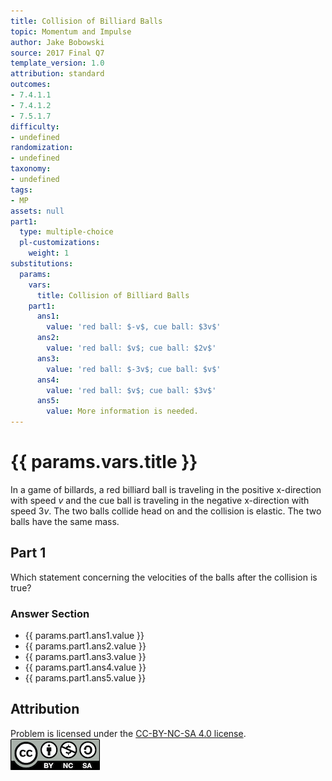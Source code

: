 ```yaml
---
title: Collision of Billiard Balls
topic: Momentum and Impulse
author: Jake Bobowski
source: 2017 Final Q7
template_version: 1.0
attribution: standard
outcomes:
- 7.4.1.1
- 7.4.1.2
- 7.5.1.7
difficulty:
- undefined
randomization:
- undefined
taxonomy:
- undefined
tags:
- MP
assets: null
part1:
  type: multiple-choice
  pl-customizations:
    weight: 1
substitutions:
  params:
    vars:
      title: Collision of Billiard Balls
    part1:
      ans1:
        value: 'red ball: $-v$, cue ball: $3v$'
      ans2:
        value: 'red ball: $v$; cue ball: $2v$'
      ans3:
        value: 'red ball: $-3v$; cue ball: $v$'
      ans4:
        value: 'red ball: $v$; cue ball: $3v$'
      ans5:
        value: More information is needed.
---
```

# {{ params.vars.title }}
In a game of billards, a red billiard ball is traveling in the positive x-direction with speed $v$ and the cue ball is traveling in the negative x-direction with speed $3v$.
The two balls collide head on and the collision is elastic.
The two balls have the same mass.

## Part 1

Which statement concerning the velocities of the balls after the collision is true?

### Answer Section

- {{ params.part1.ans1.value }}
- {{ params.part1.ans2.value }}
- {{ params.part1.ans3.value }}
- {{ params.part1.ans4.value }}
- {{ params.part1.ans5.value }}

## Attribution

Problem is licensed under the [CC-BY-NC-SA 4.0 license](https://creativecommons.org/licenses/by-nc-sa/4.0/).<br> ![The Creative Commons 4.0 license requiring attribution-BY, non-commercial-NC, and share-alike-SA license.](https://raw.githubusercontent.com/firasm/bits/master/by-nc-sa.png)